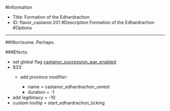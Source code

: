 #Information
 - Title: Formation of the Edhardrachon
 - ID: flavor_castanor.201
#Description
Formation of the Edhardrachon
#Options

___
##Worrisome. Perhaps.

###Efects:<ul><li>set global flag [castanor_succession_war_enabled](../flags/castanor_succession_war_enabled.md)</li><li>833:</li><ul><li>add province modifier:</li><ul><li>name = castanor_edhardrachon_unrest</li><li>duration = -1</li></ul></ul><li>add legitimacy = -10</li><li>custom tooltip = start_edhardrachon_ticking</li></ul>
